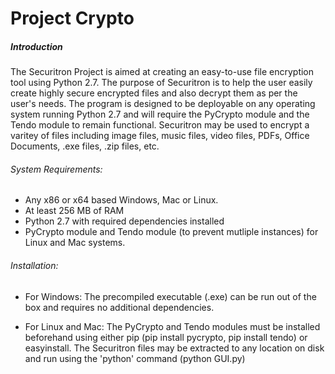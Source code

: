 Project Crypto
==================


##### Introduction

The Securitron Project is aimed at creating an easy-to-use file encryption tool using Python 2.7. The purpose of Securitron is to help the user easily create highly secure encrypted files and also decrypt them as per the user's needs. The program is designed to be deployable on any operating system running Python 2.7 and will require the PyCrypto module and the Tendo module to remain functional. Securitron may be used to encrypt a varitey of files including image files, music files, video files, PDFs, Office Documents, .exe files, .zip files, etc.

###### System Requirements:

* Any x86 or x64 based Windows, Mac or Linux.
* At least 256 MB of RAM
* Python 2.7 with required dependencies installed
* PyCrypto module and Tendo module (to prevent mutliple instances) for Linux and Mac systems.


###### Installation:

 * For Windows: The precompiled executable (.exe) can be run out of the box and requires no additional dependencies.
 
 * For Linux and Mac: The PyCrypto and Tendo modules must be installed beforehand using either pip (pip install pycrypto, pip install tendo) or easyinstall. The Securitron files may be extracted to any location on disk and run using the 'python' command (python GUI.py)
